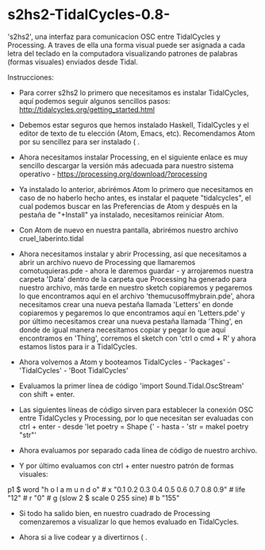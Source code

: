 # s2hs2-TidalCycles-0.8-
's2hs2', una interfaz para comunicacion OSC entre TidalCycles y Processing. A traves de ella una forma visual puede ser asignada a cada letra del teclado en la computadora visualizando patrones de palabras (formas visuales) enviados desde Tidal.

Instrucciones:

- Para correr s2hs2 lo primero que necesitamos es instalar TidalCycles, aquí podemos seguir algunos sencillos pasos: http://tidalcycles.org/getting_started.html

- Debemos estar seguros que hemos instalado Haskell, TidalCycles y el editor de texto de tu elección (Atom, Emacs, etc). Recomendamos Atom por su sencillez para ser instalado ( .

- Ahora necesitamos instalar Processing, en el siguiente enlace es muy sencillo descargar la versión más adecuada para nuestro sistema operativo - https://processing.org/download/?processing

- Ya instalado lo anterior, abrirémos Atom lo primero que necesitamos en caso de no haberlo hecho antes, es instalar el paquete "tidalcycles", el cual podemos buscar en las Preferencias de Atom y después en la pestaña de "+Install" ya instalado, necesitamos reiniciar Atom.

- Con Atom de nuevo en nuestra pantalla, abrirémos nuestro archivo cruel_laberinto.tidal 

- Ahora necesitamos instalar y abrir Processing, así que necesitamos a abrir un archivo nuevo de Processing que llamaremos comotuquieras.pde - ahora le daremos guardar - y arrojaremos nuestra carpeta 'Data' dentro de la carpeta que 
Processing ha generado para nuestro archivo, más tarde en nuestro sketch copiaremos y pegaremos lo que encontramos 
aquí en el archivo 'themucusoffmybrain.pde', ahora necesitamos crear una nueva pestaña llamada 'Letters' en donde copiaremos y pegaremos lo que encontramos aquí en 'Letters.pde' y por último necesitamos crear una nueva pestaña llamada 'Thing',
en donde de igual manera necesitamos copiar y pegar lo que aquí encontramos en 'Thing', corremos el sketch con 'ctrl o cmd + R' y ahora estamos listos para ir a TidalCycles.

- Ahora volvemos a Atom y booteamos TidalCycles - 'Packages' - 'TidalCycles' - 'Boot TidalCycles'

- Evaluamos la primer línea de código 'import Sound.Tidal.OscStream' con shift + enter.

- Las siguientes líneas de código sirven para establecer la conexión OSC entre TidalCycles y Processing, por lo que 
necesitan ser evaluadas con ctrl + enter - desde 'let poetry = Shape {' - hasta - 'str = makeI poetry "str"'

- Ahora evaluamos por separado cada línea de código de nuestro archivo.

- Y por último evaluamos con ctrl + enter nuestro patrón de formas visuales: 

p1 $ word "h o l a m u n d o" # x "0.1 0.2 0.3 0.4 0.5 0.6 0.7 0.8 0.9" # life "12" # r "0" # g (slow 2 $ scale 0 255 sine) # b "155"

- Si todo ha salido bien, en nuestro cuadrado de Processing comenzaremos a visualizar lo que hemos evaluado en TidalCycles.

- Ahora si a live codear y a divertirnos ( .

